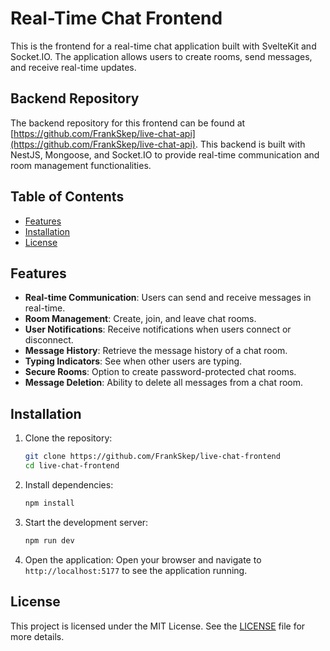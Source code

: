 # Real-Time Chat Frontend

This is the frontend for a real-time chat application built with SvelteKit and Socket.IO. The application allows users to create rooms, send messages, and receive real-time updates.

## Backend Repository

The backend repository for this frontend can be found at [https://github.com/FrankSkep/live-chat-api](https://github.com/FrankSkep/live-chat-api). This backend is built with NestJS, Mongoose, and Socket.IO to provide real-time communication and room management functionalities.


## Table of Contents

- [Features](#features)
- [Installation](#installation)
- [License](#license)

## Features

- **Real-time Communication**: Users can send and receive messages in real-time.
- **Room Management**: Create, join, and leave chat rooms.
- **User Notifications**: Receive notifications when users connect or disconnect.
- **Message History**: Retrieve the message history of a chat room.
- **Typing Indicators**: See when other users are typing.
- **Secure Rooms**: Option to create password-protected chat rooms.
- **Message Deletion**: Ability to delete all messages from a chat room.

## Installation

1. Clone the repository:
    ```sh
    git clone https://github.com/FrankSkep/live-chat-frontend
    cd live-chat-frontend
    ```

2. Install dependencies:
    ```sh
    npm install
    ```

3. Start the development server:
    ```sh
    npm run dev
    ```

4. Open the application:
    Open your browser and navigate to `http://localhost:5177` to see the application running.

## License

This project is licensed under the MIT License. See the [LICENSE](LICENSE) file for more details.
